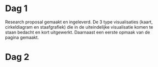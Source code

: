 # Dag 1
Research proposal gemaakt en ingeleverd. De 3 type visualisaties (kaart, cirkeldiagram en staafgrafiek) die in de uiteindelijke visualisatie komen te staan bedacht en kort uitgewerkt. Daarnaast een eerste opmaak van de pagina gemaakt.

# Dag 2
